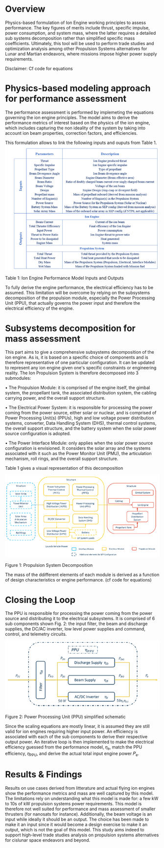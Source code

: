 Overview
========
Physics-based formulation of Ion Engine working principles to assess performance. The key figures 
of merits include thrust, specific impulse, power consumption, and system mass, where the latter
requires a detailed sub systems decomposition rather than simplified specific mass coefficients.
Ultimately, this tool will be used to perform trade studies and optimization analysis among other 
Propulsion Systems alternatives for Lunar and Martian endeavors, where missions impose higher power supply
requirements.

Disclaimer: Cf code for equations

# Physics-based modeling approach for performance assessment

The performance assessment is performed by implemeting the equations governing the ion engine principles. 
The model aims to derive the performance metrics of interest based on the physics of the ion engine, which
includes capturing the non ideality of the system by taking into account ion beam properties, correction factors, 
and efficiencies.

This formulation allows to link the following inputs and ouputs from Table 1.
![alt text](Graphics/Perf_Github.PNG)

Table 1: Ion Engine Performance Model Inputs and Outputs

To fully derive the engine performance, the electrical efficiency has to be assumed. This limitation will be 
overcome by relying on the subsystems decomposition of the propulsion module, especially the Power Processing 
Unit (PPU), that actually governs the power input and therefore the electrical efficiency of the engine.

# Subsystems decomposition for mass assessment

This part aims to give a comprehensive subsystems decomposition of the ion engine. As is, it is based on a specific choice 
of components and is therefore representative of one particular configuration. It can be updated to represent any ion
engine given one's specific constraints or engineering reality.
The Ion Propulsion System is therefore decomposed into 3 submodules:

• The Propulsion Module: it is comprised of the engine itself, the gimbal system, the propellant tank, the associated
distribution system, the cabling carrying power, and the overall support structure.

• The Electrical Power System: it is responsible for processing the power coming from the power source, either
solar or nuclear, and is comprised of Power Processing Unit(s) (PPUs), high and low voltage power distribution
systems, converter, Data Handling System (DHS), thermal control systems, the overall support structure, and the
battery system when the solar power source configuration is adopted.

• The Power Interface Module: only applies when the solar power source configuration is envisioned. It considers
the solar array and the systems associated with it such as the Power Monitor Unit (PMU), the articulation
mechanism, roll rings, and the overall support structure.

Table 1 gives a visual representation of this decomposition

![alt text](Graphics/SysDec_Github.PNG)

Figure 1: Propulsion System Decomposition

The mass of the ddifferent elements of each module is derived as a function of design characteristics or engine performance.
(cf code for equations)

# Closing the Loop

The PPU is responsible for processing the power coming from the power source and distributing it to the electrical subsystems. It 
is comprised of 6 sub components shown Fig. 2: the input filter, the beam and discharge supplies, the DC/AC inverter, low level power 
supplies and command, control, and telemetry circuits.

![alt text](Graphics/Eff_Github.PNG)

Figure 2: Power Processing Unit (PPU) simplified schematic

Since the scaling equations are mostly linear, it is assumed they are still valid for ion engines requiring higher
input power. An efficiency is associated with each of the sub components to derive their respective output power.
An iterative loop is then implemented to make the electrical efficiency guessed from the performance model, 𝜂<sub>e</sub>, 
match the PPU efficiency, 𝜂<sub>PPU</sub>, and derive the actual total input engine power 𝑃<sub>e</sub>.

# Results & Findings

Results on use cases derived from litterature and actual flying ion engines show the performance metrics and mass are well 
captured by this model. The limitations rely on understanding what this model is made for: a few kW to 10s of kW propulsion 
systems power requirements. This model is therefore not well suited for performance and mass assessment of smaller thrusters 
(for nanosats for instance). Additionally, the beam voltage is an input while ideally it should be an output. The choice has been 
made to make it an input since it would become a design exercise to make it an output, which is not the goal of this model. This
study aims indeed to support high-level trade studies analysis on propulsion systems alternatives for cislunar space endeavors and beyond.








